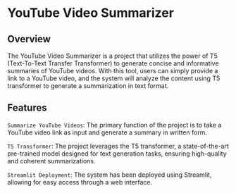 # YouTube Video Summarizer
## Overview

The YouTube Video Summarizer is a project that utilizes the power of T5 (Text-To-Text Transfer Transformer) to generate concise and informative summaries of YouTube videos. With this tool, users can simply provide a link to a YouTube video, and the system will analyze the content using T5 transformer to generate a summarization in text format.
## Features

`Summarize YouTube Videos`: The primary function of the project is to take a YouTube video link as input and generate a summary in written form.

`T5 Transformer`: The project leverages the T5 transformer, a state-of-the-art pre-trained model designed for text generation tasks, ensuring high-quality and coherent summarizations.

`Streamlit Deployment`: The system has been deployed using Streamlit, allowing for easy access through a web interface.
